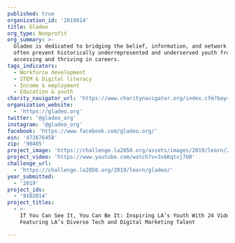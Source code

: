 ```yaml
---
published: true
organization_id: '2019014'
title: Gladeo
org_type: Nonprofit
org_summary: >-
  Gladeo is dedicated to bridging the belief, information, and network gaps that
  often prevent historically underrepresented and underserved youth from
  accessing and thriving in careers.
tags_indicators:
  - Workforce development
  - STEM & Digital literacy
  - Income & employment
  - Education & youth
charity_navigator_url: 'https://www.charitynavigator.org/index.cfm?bay=search.profile&ein=472676458'
organization_website:
  - 'https://gladeo.org'
twitter: '@gladeo_org'
instagram: '@gladeo_org'
facebook: 'https://www.facebook.com/gladeo.org/'
ein: '472676458'
zip: '90405'
project_image: 'https://challenge.la2050.org/assets/images/2019/learn/2048-wide/gladeo.jpg'
project_video: 'https://www.youtube.com/watch?v=3s6Kqtxj7U0'
challenge_url:
  - 'https://challenge.la2050.org/2019/learn/gladeo/'
year_submitted:
  - '2019'
project_ids:
  - '9102014'
project_titles:
  - >-
    If You Can See It, You Can Be It: Inspiring LA’s Youth With 24 Videos
    Featuring LA’s Diverse Tech and Digital Marketing Talent

---
```

